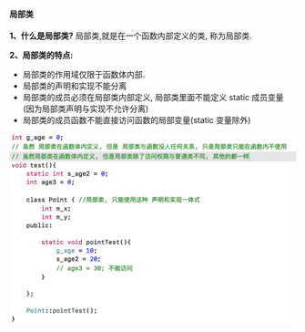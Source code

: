 #### 局部类

**1、什么是局部类?**
局部类,就是在一个函数内部定义的类, 称为局部类.


**2、局部类的特点:**
- 局部类的作用域仅限于函数体内部.
- 局部类的声明和实现不能分离
- 局部类的成员必须在局部类内部定义, 局部类里面不能定义 static 成员变量 (因为局部类声明与实现不允许分离)
- 局部类的成员函数不能直接访问函数的局部变量(static 变量除外)

![](/assets/Snip20190217_3.png)